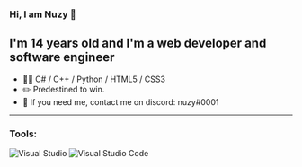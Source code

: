 <!--
:)
-->

### **Hi, I am Nuzy 🤖**

## I'm 14 years old and I'm a web developer and software engineer
-   👨‍💻 C# / C++ / Python / HTML5 / CSS3
-   :pencil2: Predestined to win.
-   :thought_balloon: If you need me, contact me on discord: nuzy#0001
---
### Tools:
![Visual Studio](https://img.shields.io/badge/Visual%20Studio-5C2D91.svg?style=for-the-badge&logo=visual-studio&logoColor=white)
![Visual Studio Code](https://img.shields.io/badge/Visual%20Studio%20Code-0078d7.svg?style=for-the-badge&logo=visual-studio-code&logoColor=white)
